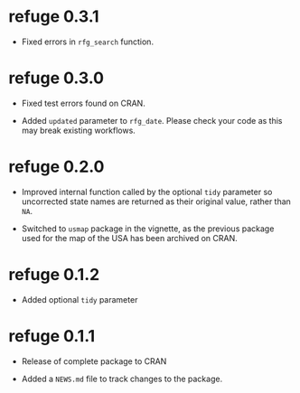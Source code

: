 
# refuge 0.3.1

* Fixed errors in `rfg_search` function.


# refuge 0.3.0

* Fixed test errors found on CRAN.

* Added `updated` parameter to `rfg_date`. Please check your code as this may
break existing workflows.

# refuge 0.2.0

* Improved internal function called by the optional `tidy` parameter so 
uncorrected state names are returned as their original value, rather than `NA`.

* Switched to `usmap` package in the vignette, as the previous package used for
the map of the USA has been archived on CRAN.

# refuge 0.1.2

* Added optional `tidy` parameter

# refuge 0.1.1

* Release of complete package to CRAN

* Added a `NEWS.md` file to track changes to the package.
